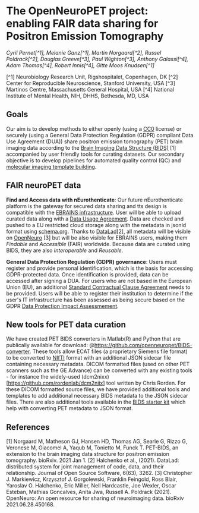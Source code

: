 # The OpenNeuroPET project: enabling FAIR data sharing for Positron Emission Tomography

*Cyril Pernet[^1], Melanie Ganz[^1], Martin Norgaard[^2], Russel Poldrack[^2], Douglas Greeve[^3], Paul Wighton[^3], Anthony Galassi[^4], Adam Thomas[^4], Robert Innis[^4], Gitte Moos Knudsen[^1]*

[^1] Neurobiology Research Unit, Rigshospitalet, Copenhagen, DK
[^2] Center for Reproducible Neuroscience, Stanford University, USA
[^3] Martinos Centre, Massachusetts General Hospital, USA
[^4] National Institute of Mental Health, NIH, DHHS, Bethesda, MD, USA

## Goals

Our aim is to develop methods to either openly (using a [CC0](https://creativecommons.org/share-your-work/public-domain/cc0/) license) or securely (using a General Data Protection Regulation (GDPR) compliant Data Use Agreement (DUA)) share positron emission tomography (PET) brain imaging data according to the [Brain Imaging Data Structure (BIDS)](https://bids.neuroimaging.io/) [1] accompanied by user friendly tools for curating datasets. Our secondary objective is to develop pipelines for automated quality control (QC) and [molecular imaging template building](https://github.com/openneuropet/templates).

## FAIR neuroPET data

**Find and Access data with nEurothenticate**: Our future nEurothenticate platform is the gateway for secured data sharing and tts design is compatible with the [EBRAINS infrastructure](https://ebrains.eu/). User will be able to upload curated data along with a [Data Usage Agreement](https://open-brain-consent.readthedocs.io/en/stable/gdpr/data_user_agreement.html). Data are checked and pushed to a EU restricted cloud storage along with the metadata in jsonld format using [schema.org](https://schema.org/). Thanks to [DataLad](https://www.datalad.org/)[2], all metadata will be visible on [OpenNeuro](https://openneuro.org/) [3] but will be also visible for EBRAINS users, making them *Findable*  and *Accessible* (FAIR) worldwide. Because data are curated using BIDS, they are also *Interoperable* and *Reusable*. 

**General Data Protection Regulation (GDPR) governance**: Users must register and provide personal identification, which is the basis for accessing GDPR-protected data. Once identification is provided, data can be accessed after signing a DUA. For users who are not based in the European Union (EU), an additional [Standard Contractual Clause Agreement](https://ec.europa.eu/info/law/law-topic/data-protection/international-dimension-data-protection/standard-contractual-clauses-scc_en) needs to be provided. Users will be able to register their institution to determine if the user's IT infrastructure has been assessed as being secure based on the GDPR [Data Protection Impact Assessmement](https://gdpr.eu/data-protection-impact-assessment-template/).

## New tools for PET data curation

We have created PET BIDS converters in Matlab(R) and Python that are publically available for download: @https://github.com/openneuropet/BIDS-converter. These tools allow ECAT files (a proprietary Siemens file format) to be converted to [NIfTI](https://nifti.nimh.nih.gov/) format with an additional JSON sidecar file containing necessary metadata. DICOM formatted files (used on other PET scanners such as the GE Advance) can be converted with any existing tools - for instance the widely-used (dcm2nixx)[https://github.com/rordenlab/dcm2niix] tool written by Chris Rorden. For these DICOM formatted source files, we have provided additional tools and templates to add additional necessary BIDS metadata to the JSON sidecar files. There are also additional tools available in the [BIDS starter kit](https://github.com/bids-standard/bids-starter-kit/tree/main/matlabCode/pet) which help with converting PET metadata to JSON format.


## References
[1] Norgaard M, Matheson GJ, Hansen HD, Thomas AG, Searle G, Rizzo G, Veronese M, Giacomel A, Yaqub M, Tonietto M, Funck T. PET-BIDS, an extension to the brain imaging data structure for positron emission tomography. bioRxiv. 2021 Jan 1.
[2] Halchenko et al., (2021). DataLad: distributed system for joint management of code, data, and their relationship. Journal of Open Source Software, 6(63), 3262.
[3] Christopher J. Markiewicz, Krzysztof J. Gorgolewski, Franklin Feingold, Ross Blair, Yaroslav O. Halchenko, Eric Miller, Nell Hardcastle, Joe Wexler, Oscar Esteban, Mathias Goncalves, Anita Jwa, Russell A. Poldrack (2021). OpenNeuro: An open resource for sharing of neuroimaging data. bioRxiv 2021.06.28.450168.
